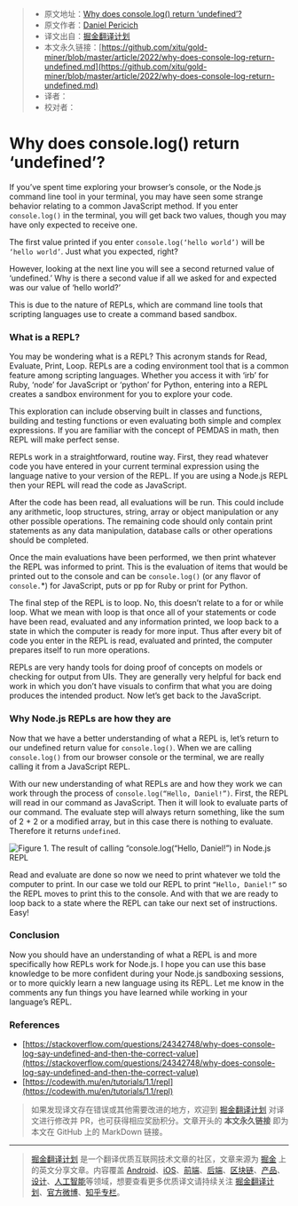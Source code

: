 > * 原文地址：[Why does console.log() return ‘undefined’?](https://blog.bitsrc.io/why-does-console-log-return-undefined-e06d44b4d0f8)
> * 原文作者：[Daniel Pericich](https://medium.com/@dpericich)
> * 译文出自：[掘金翻译计划](https://github.com/xitu/gold-miner)
> * 本文永久链接：[https://github.com/xitu/gold-miner/blob/master/article/2022/why-does-console-log-return-undefined.md](https://github.com/xitu/gold-miner/blob/master/article/2022/why-does-console-log-return-undefined.md)
> * 译者：
> * 校对者：

# Why does console.log() return ‘undefined’?

If you’ve spent time exploring your browser’s console, or the Node.js command line tool in your terminal, you may have seen some strange behavior relating to a common JavaScript method. If you enter `console.log()` in the terminal, you will get back two values, though you may have only expected to receive one.

The first value printed if you enter `console.log(‘hello world’)` will be `‘hello world’`. Just what you expected, right?

However, looking at the next line you will see a second returned value of ‘undefined.’ Why is there a second value if all we asked for and expected was our value of ‘hello world?’

This is due to the nature of REPLs, which are command line tools that scripting languages use to create a command based sandbox.

### What is a REPL?

You may be wondering what is a REPL? This acronym stands for Read, Evaluate, Print, Loop. REPLs are a coding environment tool that is a common feature among scripting languages. Whether you access it with ‘irb’ for Ruby, ‘node’ for JavaScript or ‘python’ for Python, entering into a REPL creates a sandbox environment for you to explore your code.

This exploration can include observing built in classes and functions, building and testing functions or even evaluating both simple and complex expressions. If you are familiar with the concept of PEMDAS in math, then REPL will make perfect sense.

REPLs work in a straightforward, routine way. First, they read whatever code you have entered in your current terminal expression using the language native to your version of the REPL. If you are using a Node.js REPL then your REPL will read the code as JavaScript.

After the code has been read, all evaluations will be run. This could include any arithmetic, loop structures, string, array or object manipulation or any other possible operations. The remaining code should only contain print statements as any data manipulation, database calls or other operations should be completed.

Once the main evaluations have been performed, we then print whatever the REPL was informed to print. This is the evaluation of items that would be printed out to the console and can be `console.log()` (or any flavor of `console.`*) for JavaScript, puts or pp for Ruby or print for Python.

The final step of the REPL is to loop. No, this doesn’t relate to a for or while loop. What we mean with loop is that once all of your statements or code have been read, evaluated and any information printed, we loop back to a state in which the computer is ready for more input. Thus after every bit of code you enter in the REPL is read, evaluated and printed, the computer prepares itself to run more operations.

REPLs are very handy tools for doing proof of concepts on models or checking for output from UIs. They are generally very helpful for back end work in which you don’t have visuals to confirm that what you are doing produces the intended product. Now let’s get back to the JavaScript.

### Why Node.js REPLs are how they are

Now that we have a better understanding of what a REPL is, let’s return to our undefined return value for `console.log()`. When we are calling `console.log()` from our browser console or the terminal, we are really calling it from a JavaScript REPL.

With our new understanding of what REPLs are and how they work we can work through the process of `console.log(“Hello, Daniel!”)`. First, the REPL will read in our command as JavaScript. Then it will look to evaluate parts of our command. The evaluate step will always return something, like the sum of 2 + 2 or a modified array, but in this case there is nothing to evaluate. Therefore it returns `undefined`.

![Figure 1. The result of calling “console.log(“Hello, Daniel!”) in Node.js REPL](https://cdn-images-1.medium.com/max/2000/1*oRXhxIJaSy_meLMsIxXjdw.png)

Read and evaluate are done so now we need to print whatever we told the computer to print. In our case we told our REPL to print `“Hello, Daniel!”` so the REPL moves to print this to the console. And with that we are ready to loop back to a state where the REPL can take our next set of instructions. Easy!

### Conclusion

Now you should have an understanding of what a REPL is and more specifically how REPLs work for Node.js. I hope you can use this base knowledge to be more confident during your Node.js sandboxing sessions, or to more quickly learn a new language using its REPL. Let me know in the comments any fun things you have learned while working in your language’s REPL.

### References

* [https://stackoverflow.com/questions/24342748/why-does-console-log-say-undefined-and-then-the-correct-value](https://stackoverflow.com/questions/24342748/why-does-console-log-say-undefined-and-then-the-correct-value)
* [https://codewith.mu/en/tutorials/1.1/repl](https://codewith.mu/en/tutorials/1.1/repl)

> 如果发现译文存在错误或其他需要改进的地方，欢迎到 [掘金翻译计划](https://github.com/xitu/gold-miner) 对译文进行修改并 PR，也可获得相应奖励积分。文章开头的 **本文永久链接** 即为本文在 GitHub 上的 MarkDown 链接。

---

> [掘金翻译计划](https://github.com/xitu/gold-miner) 是一个翻译优质互联网技术文章的社区，文章来源为 [掘金](https://juejin.im) 上的英文分享文章。内容覆盖 [Android](https://github.com/xitu/gold-miner#android)、[iOS](https://github.com/xitu/gold-miner#ios)、[前端](https://github.com/xitu/gold-miner#前端)、[后端](https://github.com/xitu/gold-miner#后端)、[区块链](https://github.com/xitu/gold-miner#区块链)、[产品](https://github.com/xitu/gold-miner#产品)、[设计](https://github.com/xitu/gold-miner#设计)、[人工智能](https://github.com/xitu/gold-miner#人工智能)等领域，想要查看更多优质译文请持续关注 [掘金翻译计划](https://github.com/xitu/gold-miner)、[官方微博](http://weibo.com/juejinfanyi)、[知乎专栏](https://zhuanlan.zhihu.com/juejinfanyi)。
